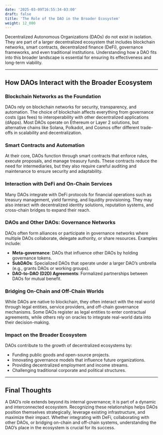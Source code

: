 ```yaml
---
date: '2025-03-09T16:55:34-03:00'
draft: false
title: 'The Role of the DAO in the Broader Ecosystem'
weight: 12_000
---
```


Decentralized Autonomous Organizations (DAOs) do not exist in isolation. They are part of a larger decentralized ecosystem that includes blockchain networks, smart contracts, decentralized finance (DeFi), governance frameworks, and even traditional institutions. Understanding how a DAO fits into this broader landscape is essential for ensuring its effectiveness and long-term viability.  

---

## How DAOs Interact with the Broader Ecosystem  

### **Blockchain Networks as the Foundation**  
DAOs rely on blockchain networks for security, transparency, and automation. The choice of blockchain affects everything from governance costs (gas fees) to interoperability with other decentralized applications (dApps). Most DAOs operate on Ethereum or Layer 2 solutions, but alternative chains like Solana, Polkadot, and Cosmos offer different trade-offs in scalability and decentralization.  

### **Smart Contracts and Automation**  
At their core, DAOs function through smart contracts that enforce rules, execute proposals, and manage treasury funds. These contracts reduce the need for intermediaries, but they also require careful auditing and maintenance to ensure security and adaptability.  

### **Interaction with DeFi and On-Chain Services**  
Many DAOs integrate with DeFi protocols for financial operations such as treasury management, yield farming, and liquidity provisioning. They may also interact with decentralized identity solutions, reputation systems, and cross-chain bridges to expand their reach.  

### **DAOs and Other DAOs: Governance Networks**  
DAOs often form alliances or participate in governance networks where multiple DAOs collaborate, delegate authority, or share resources. Examples include:  
- **Meta-governance**: DAOs that influence other DAOs by holding governance tokens.  
- **SubDAOs**: Specialized DAOs that operate under a larger DAO’s umbrella (e.g., grants DAOs or working groups).  
- **DAO-to-DAO (D2D) Agreements**: Formalized partnerships between DAOs for mutual benefit.  

### **Bridging On-Chain and Off-Chain Worlds**  
While DAOs are native to blockchain, they often interact with the real world through legal entities, service providers, and off-chain governance mechanisms. Some DAOs register as legal entities to enter contractual agreements, while others rely on oracles to integrate real-world data into their decision-making.  

### **Impact on the Broader Ecosystem**  
DAOs contribute to the growth of decentralized ecosystems by:  
- Funding public goods and open-source projects.  
- Innovating governance models that influence future organizations.  
- Providing decentralized employment and income streams.  
- Challenging traditional corporate and political structures.  

---

## Final Thoughts  
A DAO’s role extends beyond its internal governance; it is part of a dynamic and interconnected ecosystem. Recognizing these relationships helps DAOs position themselves strategically, leverage existing infrastructure, and maximize their impact. Whether integrating with DeFi, collaborating with other DAOs, or bridging on-chain and off-chain systems, understanding the DAO’s place in the ecosystem is crucial for its success.  

